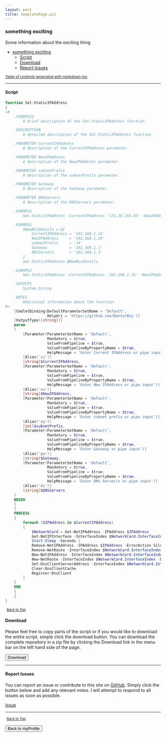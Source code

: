 ```yaml
---
layout: post
title: templatePage.ps1
---
```


### something exciting

Some information about the exciting thing

- [something exciting](#something-exciting)
  - [Script](#script)
  - [Download](#download)
  - [Report Issues](#report-issues)

<small><i><a href='http://ecotrust-canada.github.io/markdown-toc/'>Table of contents generated with markdown-toc</a></i></small>

---

#### Script

```powershell
function Set-StaticIPAddress
{
<#
	.SYNOPSIS
		A brief description of the Set-StaticIPAddress function.

	.DESCRIPTION
		A detailed description of the Set-StaticIPAddress function.

	.PARAMETER CurrentIPAddress
		A description of the CurrentIPAddress parameter.

	.PARAMETER NewIPAddress
		A description of the NewIPAddress parameter.

	.PARAMETER subnetPrefix
		A description of the subnetPrefix parameter.

	.PARAMETER Gateway
		A description of the Gateway parameter.

	.PARAMETER DNSServers
		A description of the DNSServers parameter.

	.EXAMPLE
		Set-StaticIPAddress -CurrentIPAddress '172.26.155.85' -NewIPAddress '172.26.155.86' -subnetPrefix '20' -Gateway '172.26.144.1' -DNSServers '10.11.8.5','10.11.8.6'

	.EXAMPLE
		$NewNicDetails = @{
		    CurrentIPAddress = '192.168.1.15'
		    NewIPAddress     = '192.168.1.20'
		    subnetPrefix     = '24'
		    Gateway          = '192.168.1.1'
		    DNSServers       = '192.168.1.3'
		}
		Set-StaticIPAddress @NewNicDetails

	.EXAMPLE
		Set-StaticIPAddress -CurrentIPAddress '192.168.1.15' -NewIPAddress '192.168.1.20' -subnetPrefix '24' -Gateway '192.168.1.1' -DNSServers '192.168.1.3'

	.OUTPUTS
		System.String

	.NOTES
		Additional information about the function.
#>
	[CmdletBinding(DefaultParameterSetName = 'Default',
				   HelpUri = 'https://github.com/BanterBoy')]
	[OutputType([string])]
	param
	(
		[Parameter(ParameterSetName = 'Default',
				   Mandatory = $true,
				   ValueFromPipeline = $true,
				   ValueFromPipelineByPropertyName = $true,
				   HelpMessage = 'Enter Current IPAddress or pipe input')]
		[Alias('ci')]
		[string]$CurrentIPAddress,
		[Parameter(ParameterSetName = 'Default',
				   Mandatory = $true,
				   ValueFromPipeline = $true,
				   ValueFromPipelineByPropertyName = $true,
				   HelpMessage = 'Enter New IPAddress or pipe input')]
		[Alias('na')]
		[string]$NewIPAddress,
		[Parameter(ParameterSetName = 'Default',
				   Mandatory = $true,
				   ValueFromPipeline = $true,
				   ValueFromPipelineByPropertyName = $true,
				   HelpMessage = 'Enter subnet prefix or pipe input')]
		[Alias('sp')]
		[int]$subnetPrefix,
		[Parameter(ParameterSetName = 'Default',
				   Mandatory = $true,
				   ValueFromPipeline = $true,
				   ValueFromPipelineByPropertyName = $true,
				   HelpMessage = 'Enter Gateway or pipe input')]
		[Alias('gw')]
		[string]$Gateway,
		[Parameter(ParameterSetName = 'Default',
				   Mandatory = $true,
				   ValueFromPipeline = $true,
				   ValueFromPipelineByPropertyName = $true,
				   HelpMessage = 'Enter DNS Server/s or pipe input')]
		[Alias('ds')]
		[string]$DNSServers
	)
	BEGIN
	{
	}
	PROCESS
	{
		foreach ($IPAddress in $CurrentIPAddress)
		{
			$NetworkCard = Get-NetIPAddress -IPAddress $IPAddress
			Get-NetIPInterface -InterfaceIndex $NetworkCard.InterfaceIndex | Set-NetIPInterface -Dhcp Disabled
			Start-Sleep -Seconds 1
			Remove-NetIPAddress -IPAddress $IPAddress -ErrorAction SilentlyContinue
			Remove-NetRoute -InterfaceIndex $NetworkCard.InterfaceIndex -NextHop $Gateway -ErrorAction SilentlyContinue
			New-NetIPAddress -InterfaceIndex $NetworkCard.InterfaceIndex -AddressFamily IPv4 -IPAddress $NewIPAddress -PrefixLength $subnetPrefix -ErrorAction SilentlyContinue
			New-NetRoute -InterfaceIndex $NetworkCard.InterfaceIndex -DestinationPrefix '0.0.0.0/0' -AddressFamily IPv4 -NextHop $Gateway -RouteMetric 0 -ErrorAction SilentlyContinue
			Set-DnsClientServerAddress -InterfaceIndex $NetworkCard.InterfaceIndex -ServerAddresses $DNSServers -ErrorAction SilentlyContinue
			Clear-DnsClientCache
			Register-DnsClient
		}
	}
	END
	{
	}
}
```

<span style="font-size:11px;"><a href="#"><i class="fas fa-caret-up" aria-hidden="true" style="color: white; margin-right:5px;"></i>Back to Top</a></span>

#### Download

Please feel free to copy parts of the script or if you would like to download the entire script, simple click the download button. You can download the complete repository in a zip file by clicking the Download link in the menu bar on the left hand side of the page.

<button class="btn" type="submit" onclick="window.open('http://agamar.domain.leigh-services.com:4000/powershell/functions/myProfile/templatePage.ps1')">
    <i class="fa fa-cloud-download-alt">
    </i>
        Download
</button>

---

#### Report Issues

You can report an issue or contribute to this site on <a href="https://github.com/BanterBoy/scripts-blog/issues">GitHub</a>. Simply click the button below and add any relevant notes. I will attempt to respond to all issues as soon as possible.

<!-- Place this tag where you want the button to render. -->

<a class="github-button" href="https://github.com/BanterBoy/scripts-blog/issues/new?title=templatePage.ps1&body=There is a problem with this function. Please find details below." data-show-count="true" aria-label="Issue BanterBoy/scripts-blog on GitHub">Issue</a>

---

<span style="font-size:11px;"><a href="#"><i class="fas fa-caret-up" aria-hidden="true" style="color: white; margin-right:5px;"></i>Back to Top</a></span>

<a href="/menu/_pages/myProfile.html">
    <button class="btn">
        <i class='fas fa-reply'>
        </i>
            Back to myProfile
    </button>
</a>

[1]: http://ecotrust-canada.github.io/markdown-toc
[2]: https://github.com/googlearchive/code-prettify
